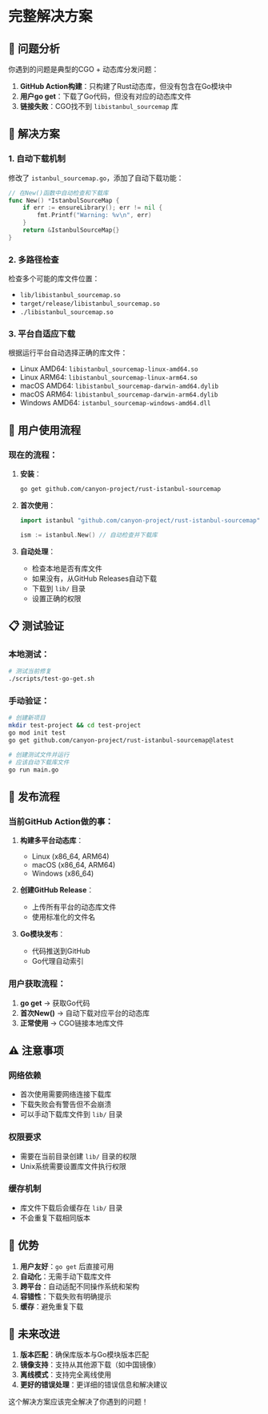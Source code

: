 # 完整解决方案

## 🎯 问题分析

你遇到的问题是典型的CGO + 动态库分发问题：

1. **GitHub Action构建**：只构建了Rust动态库，但没有包含在Go模块中
2. **用户go get**：下载了Go代码，但没有对应的动态库文件
3. **链接失败**：CGO找不到 `libistanbul_sourcemap` 库

## 🔧 解决方案

### 1. 自动下载机制

修改了 `istanbul_sourcemap.go`，添加了自动下载功能：

```go
// 在New()函数中自动检查和下载库
func New() *IstanbulSourceMap {
    if err := ensureLibrary(); err != nil {
        fmt.Printf("Warning: %v\n", err)
    }
    return &IstanbulSourceMap{}
}
```

### 2. 多路径检查

检查多个可能的库文件位置：
- `lib/libistanbul_sourcemap.so`
- `target/release/libistanbul_sourcemap.so`
- `./libistanbul_sourcemap.so`

### 3. 平台自适应下载

根据运行平台自动选择正确的库文件：
- Linux AMD64: `libistanbul_sourcemap-linux-amd64.so`
- Linux ARM64: `libistanbul_sourcemap-linux-arm64.so`
- macOS AMD64: `libistanbul_sourcemap-darwin-amd64.dylib`
- macOS ARM64: `libistanbul_sourcemap-darwin-arm64.dylib`
- Windows AMD64: `istanbul_sourcemap-windows-amd64.dll`

## 🚀 用户使用流程

### 现在的流程：

1. **安装**：
   ```bash
   go get github.com/canyon-project/rust-istanbul-sourcemap
   ```

2. **首次使用**：
   ```go
   import istanbul "github.com/canyon-project/rust-istanbul-sourcemap"
   
   ism := istanbul.New() // 自动检查并下载库
   ```

3. **自动处理**：
   - 检查本地是否有库文件
   - 如果没有，从GitHub Releases自动下载
   - 下载到 `lib/` 目录
   - 设置正确的权限

## 📋 测试验证

### 本地测试：
```bash
# 测试当前修复
./scripts/test-go-get.sh
```

### 手动验证：
```bash
# 创建新项目
mkdir test-project && cd test-project
go mod init test
go get github.com/canyon-project/rust-istanbul-sourcemap@latest

# 创建测试文件并运行
# 应该自动下载库文件
go run main.go
```

## 🔄 发布流程

### 当前GitHub Action做的事：

1. **构建多平台动态库**：
   - Linux (x86_64, ARM64)
   - macOS (x86_64, ARM64)
   - Windows (x86_64)

2. **创建GitHub Release**：
   - 上传所有平台的动态库文件
   - 使用标准化的文件名

3. **Go模块发布**：
   - 代码推送到GitHub
   - Go代理自动索引

### 用户获取流程：

1. **go get** → 获取Go代码
2. **首次New()** → 自动下载对应平台的动态库
3. **正常使用** → CGO链接本地库文件

## ⚠️ 注意事项

### 网络依赖
- 首次使用需要网络连接下载库
- 下载失败会有警告但不会崩溃
- 可以手动下载库文件到 `lib/` 目录

### 权限要求
- 需要在当前目录创建 `lib/` 目录的权限
- Unix系统需要设置库文件执行权限

### 缓存机制
- 库文件下载后会缓存在 `lib/` 目录
- 不会重复下载相同版本

## 🎯 优势

1. **用户友好**：`go get` 后直接可用
2. **自动化**：无需手动下载库文件
3. **跨平台**：自动适配不同操作系统和架构
4. **容错性**：下载失败有明确提示
5. **缓存**：避免重复下载

## 🔮 未来改进

1. **版本匹配**：确保库版本与Go模块版本匹配
2. **镜像支持**：支持从其他源下载（如中国镜像）
3. **离线模式**：支持完全离线使用
4. **更好的错误处理**：更详细的错误信息和解决建议

这个解决方案应该完全解决了你遇到的问题！